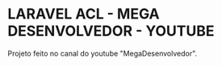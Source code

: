 # LARAVEL ACL - MEGA DESENVOLVEDOR - YOUTUBE

Projeto feito no canal do youtube "MegaDesenvolvedor".
